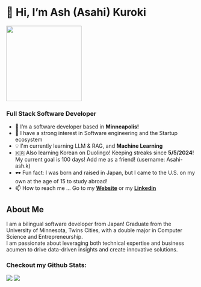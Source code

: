 # 👋 Hi, I’m Ash (Asahi) Kuroki

<img src="https://ash-kuroki.dev/images/asahi-headshot.webp" width=200/>

### Full Stack Software Developer

- 🌱 I’m a software developer based in __Minneapolis!__
- 👀 I have a strong interest in Software engineering and the Startup ecosystem
- 💡 I'm currently learning LLM & RAG, and __Machine Learning__
- 🇰🇷 Also learning Korean on Duolingo! Keeping streaks since __5/5/2024__! My current goal is 100 days! Add me as a friend! (username: Asahi-ash.k)
- 🕶️ Fun fact: I was born and raised in Japan, but I came to the U.S. on my own at the age of 15 to study abroad! 
- 📫 How to reach me ... 
Go to my <a href="https://asahikuroki.com/"><b>Website</b></a> or my <a href="https://www.linkedin.com/in/asahi-kuroki/"><b>Linkedin</b></a>
## About Me
I am a bilingual software developer from Japan! Graduate from the University of Minnesota, Twins Cities, with a double major in Computer Science and Entrepreneurship. </br>
I am passionate about leveraging both technical expertise and business acumen to drive data-driven insights and create innovative solutions.

### Checkout my Github Stats:
<img src="https://github-readme-stats.vercel.app/api?username=kurokiasahi222"/>
<img src="https://github-readme-stats.vercel.app/api/top-langs/?username=kurokiasahi222"/>

<!---
kurokiasahi222/kurokiasahi222 is a ✨ special ✨ repository because its `README.md` (this file) appears on your GitHub profile.
You can click the Preview link to take a look at your changes.
--->
